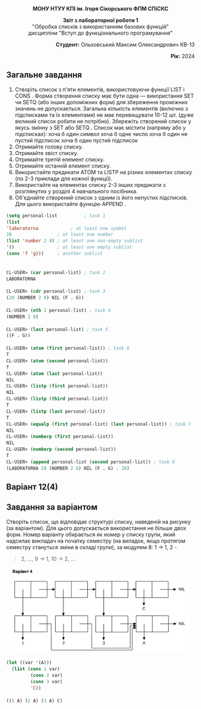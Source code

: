 <p align="center"><b>МОНУ НТУУ КПІ ім. Ігоря Сікорського ФПМ СПіСКС</b></p>
<p align="center">
<b>Звіт з лабораторної роботи 1</b><br/>
"Обробка списків з використанням базових функцій"<br/>
дисципліни "Вступ до функціонального програмування"
</p>
<p align="right"><strong>Студент:</strong> Ольховський Максим Олександрович КВ-13 </p>
<p align="right"><strong>Рік:</strong> 2024</p>

## Загальне завдання
1. Створіть список з п'яти елементів, використовуючи функції LIST і CONS . Форма
створення списку має бути одна — використання SET чи SETQ (або інших
допоміжних форм) для збереження проміжних значень не допускається. Загальна
кількість елементів (включно з підсписками та їх елементами) не має перевищувати
10-12 шт. (дуже великий список робити не потрібно). Збережіть створений список у
якусь змінну з SET або SETQ . Список має містити (напряму або у підсписках):
хоча б один символ
хоча б одне число
хоча б один не пустий підсписок
хоча б один пустий підсписок
2. Отримайте голову списку.
3. Отримайте хвіст списку.
4. Отримайте третій елемент списку.
5. Отримайте останній елемент списку.
6. Використайте предикати ATOM та LISTP на різних елементах списку (по 2-3
приклади для кожної функції).
7. Використайте на елементах списку 2-3 інших предикати з розглянутих у розділі 4
навчального посібника.
8. Об'єднайте створений список з одним із його непустих підсписків. Для цього
використайте функцію APPEND .

```lisp
(setq personal-list          ; task 1
(list
'laboratorna            ; at least one symbol 
28                 ; at least one number
(list 'number 2 8) ; at least one non-empty sublist        
'()                ; at least one empty sublist
(cons 'f 'g)))     ; another sublist


CL-USER> (car personal-list) ; task 2
LABORATORNA

CL-USER> (cdr personal-list) ; task 3
(28 (NUMBER 2 8) NIL (F . G))

CL-USER> (nth 2 personal-list) ; task 4
(NUMBER 2 8)

CL-USER> (last personal-list) ; task 5
((F . G))

CL-USER> (atom (first personal-list)) ; task 6
T
CL-USER> (atom (second personal-list))
T
CL-USER> (atom (last personal-list))
NIL
CL-USER> (listp (first personal-list))
NIL
CL-USER> (listp (third personal-list))
T
CL-USER> (listp (last personal-list))
T
CL-USER> (equalp (first personal-list) (last personal-list)) ; task 7
NIL
CL-USER> (numberp (first personal-list))
NIL
CL-USER> (numberp (second personal-list))
T
CL-USER> (append personal-list (second personal-list)) ; task 8
(LABORATORNA 28 (NUMBER 2 8) NIL (F . G) . 28)
```

## Варіант 12(4)
## Завдання за варіантом
Створіть список, що відповідає структурі списку, наведеній на рисунку (за варіантом).
Для цього допускається використання не більше двох форм. Номер варіанту
обирається як номер у списку групи, який надсилає викладач на початку семестру (на
випадок, якщо протягом семестру стануться зміни в складі групи), за модулем 8: 1 -> 1, 2 -
> 2, ..., 9 -> 1, 10 -> 2, ...

<p align="center">
<img src="labor1_var.jpg">
</p>

```lisp
(let ((var '(A)))  
  (list (cons 1 var)
         (cons 2 var)
         (cons 3 var)
         'C))

((1 A) (2 A) (3 A) C)
```
